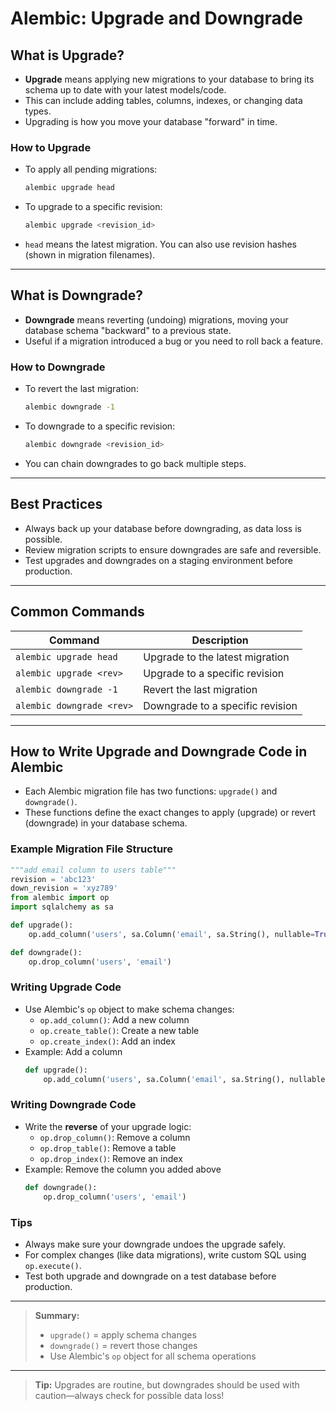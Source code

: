 # Alembic: Upgrade and Downgrade

## What is Upgrade?
- **Upgrade** means applying new migrations to your database to bring its schema up to date with your latest models/code.
- This can include adding tables, columns, indexes, or changing data types.
- Upgrading is how you move your database "forward" in time.

### How to Upgrade
- To apply all pending migrations:
  ```bash
  alembic upgrade head
  ```
- To upgrade to a specific revision:
  ```bash
  alembic upgrade <revision_id>
  ```
- `head` means the latest migration. You can also use revision hashes (shown in migration filenames).

---

## What is Downgrade?
- **Downgrade** means reverting (undoing) migrations, moving your database schema "backward" to a previous state.
- Useful if a migration introduced a bug or you need to roll back a feature.

### How to Downgrade
- To revert the last migration:
  ```bash
  alembic downgrade -1
  ```
- To downgrade to a specific revision:
  ```bash
  alembic downgrade <revision_id>
  ```
- You can chain downgrades to go back multiple steps.

---

## Best Practices
- Always back up your database before downgrading, as data loss is possible.
- Review migration scripts to ensure downgrades are safe and reversible.
- Test upgrades and downgrades on a staging environment before production.

---

## Common Commands
| Command                        | Description                                 |
|------------------------------- |---------------------------------------------|
| `alembic upgrade head`         | Upgrade to the latest migration             |
| `alembic upgrade <rev>`        | Upgrade to a specific revision              |
| `alembic downgrade -1`         | Revert the last migration                   |
| `alembic downgrade <rev>`      | Downgrade to a specific revision            |

---

## How to Write Upgrade and Downgrade Code in Alembic

- Each Alembic migration file has two functions: `upgrade()` and `downgrade()`.
- These functions define the exact changes to apply (upgrade) or revert (downgrade) in your database schema.

### Example Migration File Structure
```python
"""add email column to users table"""
revision = 'abc123'
down_revision = 'xyz789'
from alembic import op
import sqlalchemy as sa

def upgrade():
    op.add_column('users', sa.Column('email', sa.String(), nullable=True))

def downgrade():
    op.drop_column('users', 'email')
```

### Writing Upgrade Code
- Use Alembic's `op` object to make schema changes:
  - `op.add_column()`: Add a new column
  - `op.create_table()`: Create a new table
  - `op.create_index()`: Add an index
- Example: Add a column
  ```python
  def upgrade():
      op.add_column('users', sa.Column('email', sa.String(), nullable=True))
  ```

### Writing Downgrade Code
- Write the **reverse** of your upgrade logic:
  - `op.drop_column()`: Remove a column
  - `op.drop_table()`: Remove a table
  - `op.drop_index()`: Remove an index
- Example: Remove the column you added above
  ```python
  def downgrade():
      op.drop_column('users', 'email')
  ```

### Tips
- Always make sure your downgrade undoes the upgrade safely.
- For complex changes (like data migrations), write custom SQL using `op.execute()`.
- Test both upgrade and downgrade on a test database before production.

---

> **Summary:**
> - `upgrade()` = apply schema changes
> - `downgrade()` = revert those changes
> - Use Alembic's `op` object for all schema operations

---

> **Tip:** Upgrades are routine, but downgrades should be used with caution—always check for possible data loss!
